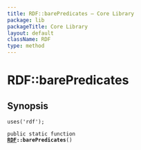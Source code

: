 ```yaml
---
title: RDF::barePredicates — Core Library
package: lib
packageTitle: Core Library
layout: default
className: RDF
type: method
---
```


# RDF::barePredicates

## Synopsis

<code>uses('rdf');</code>

<code>public static function <b><a href="RDF">RDF</a>::barePredicates</b>()</code>

